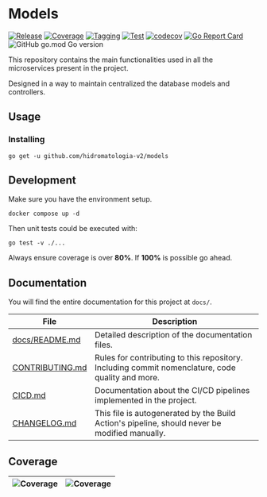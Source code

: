 # Models

[![Release](https://github.com/hidromatologia-v2/models/actions/workflows/release.yaml/badge.svg)](https://github.com/hidromatologia-v2/models/actions/workflows/release.yaml)
[![Coverage](https://github.com/hidromatologia-v2/models/actions/workflows/codecov.yaml/badge.svg)](https://github.com/hidromatologia-v2/models/actions/workflows/codecov.yaml)
[![Tagging](https://github.com/hidromatologia-v2/models/actions/workflows/tagging.yaml/badge.svg)](https://github.com/hidromatologia-v2/models/actions/workflows/tagging.yaml)
[![Test](https://github.com/hidromatologia-v2/models/actions/workflows/testing.yaml/badge.svg)](https://github.com/hidromatologia-v2/models/actions/workflows/testing.yaml)
[![codecov](https://codecov.io/gh/hidromatologia-v2/models/branch/main/graph/badge.svg?token=CNV9IFQG8O)](https://codecov.io/gh/hidromatologia-v2/models)
[![Go Report Card](https://goreportcard.com/badge/github.com/hidromatologia-v2/models)](https://goreportcard.com/report/github.com/hidromatologia-v2/models)
![GitHub go.mod Go version](https://img.shields.io/github/go-mod/go-version/hidromatologia-v2/models)

This repository contains the main functionalities used in all the microservices present in the project.

Designed in a way to maintain centralized the database models and controllers.

## Usage

### Installing

```shell
go get -u github.com/hidromatologia-v2/models
```

## Development

Make sure you have the environment setup.

```shell
docker compose up -d
```

Then unit tests could be executed with:

```shell
go test -v ./...
```

Always ensure coverage is over **80%**. If **100%** is possible go ahead.

## Documentation

You will find the entire documentation for this project at `docs/`.

| File                                                         | Description                                                  |
| ------------------------------------------------------------ | ------------------------------------------------------------ |
| [docs/README.md](docs/README.md)                             | Detailed description of the documentation files.             |
| [CONTRIBUTING.md](CONTRIBUTING.md)                           | Rules for contributing to this repository. Including commit nomenclature, code quality and more. |
| [CICD.md](https://github.com/hidromatologia-v2/docs/blob/main/CICD.md) | Documentation about the CI/CD pipelines implemented in the project. |
| [CHANGELOG.md](CHANGELOG.md)                                 | This file is autogenerated by the Build Action's pipeline, should never be modified manually. |

## Coverage

| ![[Coverage](https://app.codecov.io/gh/hidromatologia-v2/models)](https://codecov.io/gh/hidromatologia-v2/models/branch/main/graphs/sunburst.svg?token=CNV9IFQG8O) | ![[Coverage](https://app.codecov.io/gh/hidromatologia-v2/models)](https://codecov.io/gh/hidromatologia-v2/models/branch/main/graphs/tree.svg?token=CNV9IFQG8O) |
| ------------------------------------------------------------ | ------------------------------------------------------------ |

